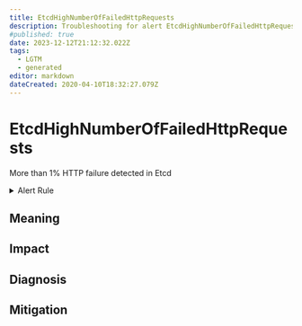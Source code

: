 ```yaml
---
title: EtcdHighNumberOfFailedHttpRequests
description: Troubleshooting for alert EtcdHighNumberOfFailedHttpRequests
#published: true
date: 2023-12-12T21:12:32.022Z
tags: 
  - LGTM
  - generated
editor: markdown
dateCreated: 2020-04-10T18:32:27.079Z
---
```


# EtcdHighNumberOfFailedHttpRequests

More than 1% HTTP failure detected in Etcd

<details>
  <summary>Alert Rule</summary>

{{% rule "etcd/etcd-internal.yml" "EtcdHighNumberOfFailedHttpRequests" %}}

{{% comment %}}

```yaml
alert: EtcdHighNumberOfFailedHttpRequests
expr: sum(rate(etcd_http_failed_total[1m])) BY (method) / sum(rate(etcd_http_received_total[1m])) BY (method) > 0.01
for: 2m
labels:
    severity: warning
annotations:
    summary: Etcd high number of failed HTTP requests (instance {{ $labels.instance }})
    description: |-
        More than 1% HTTP failure detected in Etcd
          VALUE = {{ $value }}
          LABELS = {{ $labels }}
    runbook: https://github.com/srerun/prometheus-alerts/blob/main/content/runbooks/etcd-internal/EtcdHighNumberOfFailedHttpRequests.md

```

{{% /comment %}}

</details>


## Meaning
[//]: # "Short paragraph that explains what the alert means"


## Impact
[//]: # "What could / will happen if the alert is not addressed"



## Diagnosis
[//]: # "Steps to take to identify the cause of the problem"



## Mitigation
[//]: # "The steps necessary to resolve the alert"
